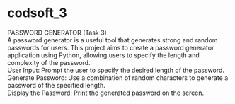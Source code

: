 # codsoft_3
PASSWORD GENERATOR (Task 3)
<br>
A password generator is a useful tool that generates strong and random passwords for users. This project aims to create a
password generator application using Python, allowing users to specify the length and complexity of the password.
<br>
User Input: Prompt the user to specify the desired length of the password.
<br>
Generate Password: Use a combination of random characters to generate a password of the specified length.
<br>
Display the Password: Print the generated password on the screen.
